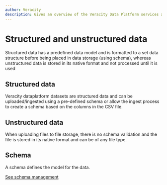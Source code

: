 ```yaml
---
author: Veracity
description: Gives an overview of the Veracity Data Platform services and related components.
---
```


# Structured and unstructured data
Structured data has a predefined data model and is formatted to a set data structure before being placed in data storage (using schema), whereas unstructured data is stored in its native format and not processed until it is used 

## Structured data
Veracity dataplatform datasets are structured data and can be uploaded/ingested using a pre-defined schema or allow the ingest process to create a schema based on the columns in the CSV file.

## Unstructured data
When uploading files to file storage, there is no schema validation and the file is stored in its native format and can be of any file type.


## Schema
A schema defines the model for the data.

[See schema management](https://developer.veracity.com/docs/section/dataplatform/schemamanagem)